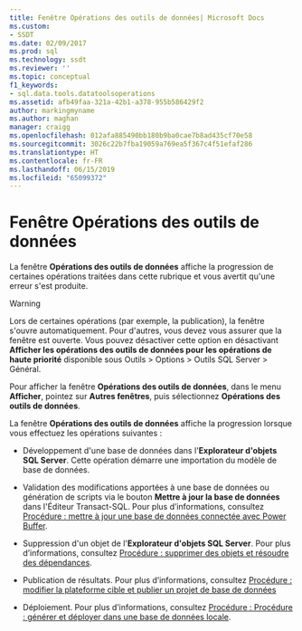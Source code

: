 ```yaml
---
title: Fenêtre Opérations des outils de données| Microsoft Docs
ms.custom:
- SSDT
ms.date: 02/09/2017
ms.prod: sql
ms.technology: ssdt
ms.reviewer: ''
ms.topic: conceptual
f1_keywords:
- sql.data.tools.datatoolsoperations
ms.assetid: afb49faa-321a-42b1-a378-955b586429f2
author: markingmyname
ms.author: maghan
manager: craigg
ms.openlocfilehash: 012afa885490bb180b9ba0cae7b8ad435cf70e58
ms.sourcegitcommit: 3026c22b7fba19059a769ea5f367c4f51efaf286
ms.translationtype: HT
ms.contentlocale: fr-FR
ms.lasthandoff: 06/15/2019
ms.locfileid: "65099372"
---
```

# <a name="data-tools-operations-window"></a>Fenêtre Opérations des outils de données
La fenêtre **Opérations des outils de données** affiche la progression de certaines opérations traitées dans cette rubrique et vous avertit qu'une erreur s'est produite.  
  
> [!WARNING]  
> Lors de certaines opérations (par exemple, la publication), la fenêtre s'ouvre automatiquement. Pour d'autres, vous devez vous assurer que la fenêtre est ouverte. Vous pouvez désactiver cette option en désactivant **Afficher les opérations des outils de données pour les opérations de haute priorité** disponible sous Outils > Options > Outils SQL Server > Général.  
  
Pour afficher la fenêtre **Opérations des outils de données**, dans le menu **Afficher**, pointez sur **Autres fenêtres**, puis sélectionnez **Opérations des outils de données**.  
  
La fenêtre **Opérations des outils de données** affiche la progression lorsque vous effectuez les opérations suivantes :  
  
-   Développement d'une base de données dans l'**Explorateur d'objets SQL Server**. Cette opération démarre une importation du modèle de base de données.  
  
-   Validation des modifications apportées à une base de données ou génération de scripts via le bouton **Mettre à jour la base de données** dans l'Éditeur Transact\-SQL. Pour plus d’informations, consultez [Procédure : mettre à jour une base de données connectée avec Power Buffer](../ssdt/how-to-update-a-connected-database-with-power-buffer.md).  
  
-   Suppression d'un objet de l'**Explorateur d'objets SQL Server**. Pour plus d’informations, consultez [Procédure : supprimer des objets et résoudre des dépendances](../ssdt/how-to-delete-objects-and-resolve-dependencies.md).  
  
-   Publication de résultats. Pour plus d’informations, consultez [Procédure : modifier la plateforme cible et publier un projet de base de données](../ssdt/how-to-change-target-platform-and-publish-a-database-project.md)  
  
-   Déploiement. Pour plus d’informations, consultez [Procédure : Procédure : générer et déployer dans une base de données locale](../ssdt/how-to-build-and-deploy-to-a-local-database.md).  
  
